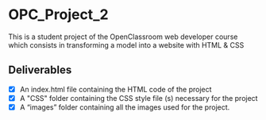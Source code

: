 # OPC_Project_2

This is a student project of the OpenClassroom web developer course which consists in transforming a model into a website with HTML & CSS

## Deliverables
- [x] An index.html file containing the HTML code of the project
- [x] A "CSS" folder containing the CSS style file (s) necessary for the project
- [x] A “images” folder containing all the images used for the project.
